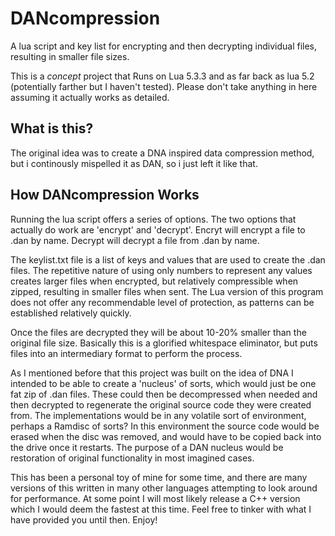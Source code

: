 DANcompression
==============

A lua script and key list for encrypting and then decrypting individual files, resulting in smaller file sizes.

This is a <i>concept</i> project that Runs on Lua 5.3.3 and as far back as lua 5.2 (potentially farther but I haven't tested). Please don't take anything in here assuming it actually works as detailed.

<h2>What is this?</h2>

The original idea was to create a DNA inspired data compression method, but i continously mispelled it as DAN, so i just left it like that.

<h2>How DANcompression Works</h2>

Running the lua script offers a series of options. The two options that actually do work are 'encrypt' and 'decrypt'.
Encryt will encrypt a file to .dan by name.
Decrypt will decrypt a file from .dan by name.

The keylist.txt file is a list of keys and values that are used to create the .dan files. The repetitive nature of using only numbers to represent any values creates larger files when encrypted, but relatively compressible when zipped, resulting in smaller files when sent. The Lua version of this program does not offer any recommendable level of protection, as patterns can be established relatively quickly.

Once the files are decrypted they will be about 10-20% smaller than the original file size. Basically this is a glorified whitespace eliminator, but puts files into an intermediary format to perform the process.

As I mentioned before that this project was built on the idea of DNA I intended to be able to create a 'nucleus' of sorts, which would just be one fat zip of .dan files. These could then be decompressed when needed and then decrypted to regenerate the original source code they were created from. The implementations would be in any volatile sort of environment, perhaps a Ramdisc of sorts? In this environment the source code would be erased when the disc was removed, and would have to be copied back into the drive once it restarts. The purpose of a DAN nucleus would be restoration of original functionality in most imagined cases.

This has been a personal toy of mine for some time, and there are many versions of this written in many other languages attempting to look around for performance. At some point I will most likely release a C++ version which I would deem the fastest at this time. Feel free to tinker with what I have provided you until then. Enjoy!
